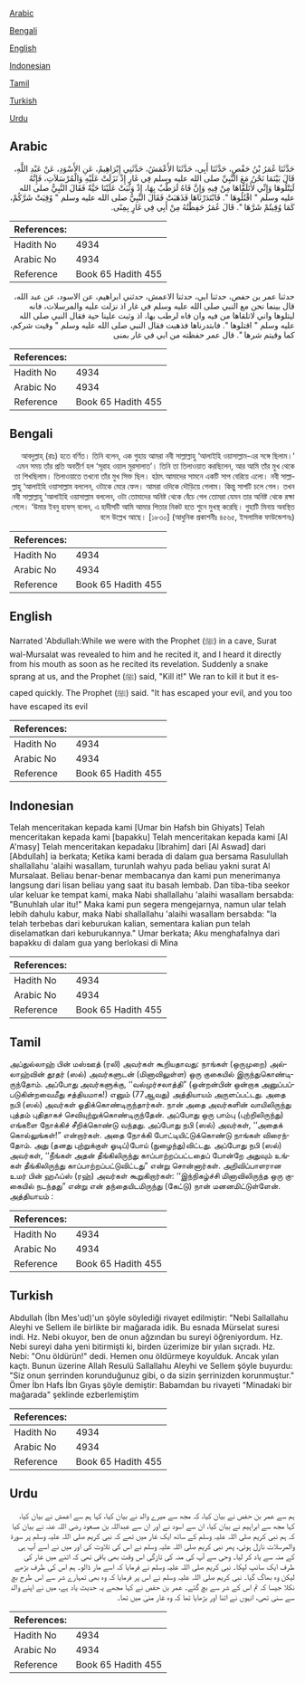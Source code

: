 [Arabic](#arabic)

[Bengali](#bengali)

[English](#english)

[Indonesian](#indonesian)

[Tamil](#tamil)

[Turkish](#turkish)

[Urdu](#urdu)

## Arabic


<div dir="rtl" lang="ar" style={{fontSize:'larger',backgroundColor:'#f8f9fa',padding:20}}>
حَدَّثَنَا عُمَرُ بْنُ حَفْصٍ، حَدَّثَنَا أَبِي، حَدَّثَنَا الأَعْمَشُ، حَدَّثَنِي إِبْرَاهِيمُ، عَنِ الأَسْوَدِ، عَنْ عَبْدِ اللَّهِ، قَالَ بَيْنَمَا نَحْنُ مَعَ النَّبِيِّ صلى الله عليه وسلم فِي غَارٍ إِذْ نَزَلَتْ عَلَيْهِ وَالْمُرْسَلاَتِ، فَإِنَّهُ لَيَتْلُوهَا وَإِنِّي لأَتَلَقَّاهَا مِنْ فِيهِ وَإِنَّ فَاهُ لَرَطْبٌ بِهَا، إِذْ وَثَبَتْ عَلَيْنَا حَيَّةٌ فَقَالَ النَّبِيُّ صلى الله عليه وسلم ‏"‏ اقْتُلُوهَا ‏"‏‏.‏ فَابْتَدَرْنَاهَا فَذَهَبَتْ فَقَالَ النَّبِيُّ صلى الله عليه وسلم ‏"‏ وُقِيَتْ شَرَّكُمْ، كَمَا وُقِيتُمْ شَرَّهَا ‏"‏‏.‏ قَالَ عُمَرُ حَفِظْتُهُ مِنْ أَبِي فِي غَارٍ بِمِنًى‏.‏
</div>
<div style={{backgroundColor:'#f8f9fa',padding:20, marginBottom: 10}}><table> <thead> <tr> <th>References:</th> <th></th> </tr> </thead> <tbody><tr><td>Hadith No</td><td>4934</td></tr><tr><td>Arabic No</td><td>4934</td></tr><tr><td>Reference</td><td>Book 65 Hadith 455</td></tr></tbody></table></div>


<div dir="rtl" lang="ar" style={{fontSize:'larger',backgroundColor:'#f8f9fa',padding:20}}>
حدثنا عمر بن حفص، حدثنا ابي، حدثنا الاعمش، حدثني ابراهيم، عن الاسود، عن عبد الله، قال بينما نحن مع النبي صلى الله عليه وسلم في غار اذ نزلت عليه والمرسلات، فانه ليتلوها واني لاتلقاها من فيه وان فاه لرطب بها، اذ وثبت علينا حية فقال النبي صلى الله عليه وسلم " اقتلوها ". فابتدرناها فذهبت فقال النبي صلى الله عليه وسلم " وقيت شركم، كما وقيتم شرها ". قال عمر حفظته من ابي في غار بمنى
</div>
<div style={{backgroundColor:'#f8f9fa',padding:20, marginBottom: 10}}><table> <thead> <tr> <th>References:</th> <th></th> </tr> </thead> <tbody><tr><td>Hadith No</td><td>4934</td></tr><tr><td>Arabic No</td><td>4934</td></tr><tr><td>Reference</td><td>Book 65 Hadith 455</td></tr></tbody></table></div>

## Bengali


<div dir="rtl" lang="bn" style={{fontSize:'larger',backgroundColor:'#f8f9fa',padding:20}}>
‘আবদুল্লাহ্ (রাঃ) হতে বর্ণিত। তিনি বলেন, এক গুহায় আমরা নবী সাল্লাল্লাহু ‘আলাইহি ওয়াসাল্লাম-এর সঙ্গে ছিলাম। এমন সময় তাঁর প্রতি অবতীর্ণ হল ‘সূরাহ ওয়াল মুরসালাত’। তিনি তা তিলাওয়াত করছিলেন, আর আমি তাঁর মুখ থেকে তা শিখছিলাম। তিলাওয়াতে তখনো তাঁর মুখ সিক্ত ছিল। হঠাৎ আমাদের সামনে একটি সাপ বেরিয়ে এলো। নবী সাল্লাল্লাহু ‘আলাইহি ওয়াসাল্লাম বললেন, ওটাকে মেরে ফেল। আমরা ওদিকে দৌড়িয়ে গেলাম। কিন্তু সাপটি চলে গেল। তখন নবী সাল্লাল্লাহু ‘আলাইহি ওয়াসাল্লাম বললেন, ওটা তোমাদের অনিষ্ট থেকে বেঁচে গেল তোমরা যেমন তার অনিষ্ট থেকে রক্ষা পেলে। ‘উমার ইবনু হাফস্ বলেন, এ হাদীসটি আমি আমার পিতার নিকট হতে শুনে মুখস্থ করেছি। গুহাটি মিনায় অবস্থিত বলে উল্লেখ আছে। [১৮৩০] (আধুনিক প্রকাশনীঃ ৪৫৬৫, ইসলামিক ফাউন্ডেশনঃ)
</div>
<div style={{backgroundColor:'#f8f9fa',padding:20, marginBottom: 10}}><table> <thead> <tr> <th>References:</th> <th></th> </tr> </thead> <tbody><tr><td>Hadith No</td><td>4934</td></tr><tr><td>Arabic No</td><td>4934</td></tr><tr><td>Reference</td><td>Book 65 Hadith 455</td></tr></tbody></table></div>

## English


<div dir="ltr" lang="en" style={{fontSize:'larger',backgroundColor:'#f8f9fa',padding:20}}>
Narrated 'Abdullah:While we were with the Prophet (ﷺ) in a cave, Surat wal-Mursalat was revealed to him and he recited it, and I heard it directly from his mouth as soon as he recited its revelation. Suddenly a snake sprang at us, and the Prophet (ﷺ) said, "Kill it!" We ran to kill it but it escaped quickly. The Prophet (ﷺ) said. "It has escaped your evil, and you too have escaped its evil
</div>
<div style={{backgroundColor:'#f8f9fa',padding:20, marginBottom: 10}}><table> <thead> <tr> <th>References:</th> <th></th> </tr> </thead> <tbody><tr><td>Hadith No</td><td>4934</td></tr><tr><td>Arabic No</td><td>4934</td></tr><tr><td>Reference</td><td>Book 65 Hadith 455</td></tr></tbody></table></div>

## Indonesian


<div dir="ltr" lang="id" style={{fontSize:'larger',backgroundColor:'#f8f9fa',padding:20}}>
Telah menceritakan kepada kami [Umar bin Hafsh bin Ghiyats] Telah menceritakan kepada kami [bapakku] Telah menceritakan kepada kami [Al A'masy] Telah menceritakan kepadaku [Ibrahim] dari [Al Aswad] dari [Abdullah] ia berkata; Ketika kami berada di dalam gua bersama Rasulullah shallallahu 'alaihi wasallam, turunlah wahyu pada beliau yakni surat Al Mursalaat. Beliau benar-benar membacanya dan kami pun menerimanya langsung dari lisan beliau yang saat itu basah lembab. Dan tiba-tiba seekor ular keluar ke tempat kami, maka Nabi shallallahu 'alaihi wasallam bersabda: "Bunuhlah ular itu!" Maka kami pun segera mengejarnya, namun ular telah lebih dahulu kabur, maka Nabi shallallahu 'alaihi wasallam bersabda: "Ia telah terbebas dari keburukan kalian, sementara kalian pun telah diselamatkan dari keburukannya." Umar berkata; Aku menghafalnya dari bapakku di dalam gua yang berlokasi di Mina
</div>
<div style={{backgroundColor:'#f8f9fa',padding:20, marginBottom: 10}}><table> <thead> <tr> <th>References:</th> <th></th> </tr> </thead> <tbody><tr><td>Hadith No</td><td>4934</td></tr><tr><td>Arabic No</td><td>4934</td></tr><tr><td>Reference</td><td>Book 65 Hadith 455</td></tr></tbody></table></div>

## Tamil


<div dir="ltr" lang="ta" style={{fontSize:'larger',backgroundColor:'#f8f9fa',padding:20}}>
அப்துல்லாஹ் பின் மஸ்ஊத் (ரலி) அவர்கள் கூறியதாவது: நாங்கள் (ஒருமுறை) அல்லாஹ்வின் தூதர் (ஸல்) அவர்களுடன் (மினாவிலுள்ள) ஒரு குகையில் இருந்துகொண்டிருந்தோம். அப்போது அவர்களுக்கு, ‘‘வல்முர்சலாத்தி” (ஒன்றன்பின் ஒன்றாக அனுப்பப்படுகின்றவைமீது சத்தியமாக!) எனும் (77ஆவது) அத்தியாயம் அருளப்பட்டது. அதை நபி (ஸல்) அவர்கள் ஓதிக்கொண்டிருந்தார்கள். நான் அதை அவர்களின் வாயிலிருந்து புத்தம் புதிதாகச் செவியுற்றுக்கொண்டிருந்தேன். அப்போது ஒரு பாம்பு (புற்றிலிருந்து) எங்களை நோக்கிச் சீறிக்கொண்டு வந்தது. அப்போது நபி (ஸல்) அவர்கள், ‘‘அதைக் கொல்லுங்கள்!” என்றார்கள். அதை நோக்கி போட்டியிட்டுக்கொண்டு நாங்கள் விரைந்தோம். அது (தனது புற்றுக்குள் ஓடிப்)போய் (நுழைந்து)விட்டது. அப்போது நபி (ஸல்) அவர்கள், ‘‘நீங்கள் அதன் தீங்கிலிருந்து காப்பாற்றப்பட்டதைப் போன்றே அதுவும் உங்கள் தீங்கிலிருந்து காப்பாற்றப்பட்டுவிட்டது” என்று சொன்னார்கள். அறிவிப்பாளரான உமர் பின் ஹஃப்ஸ் (ரஹ்) அவர்கள் கூறுகிறார்கள்: ‘‘இந்நிகழ்ச்சி மினாவிலிருந்த ஒரு குகையில் நடந்தது” என்று என் தந்தையிடமிருந்து (கேட்டு) நான் மனனமிட்டுள்ளேன். அத்தியாயம் :
</div>
<div style={{backgroundColor:'#f8f9fa',padding:20, marginBottom: 10}}><table> <thead> <tr> <th>References:</th> <th></th> </tr> </thead> <tbody><tr><td>Hadith No</td><td>4934</td></tr><tr><td>Arabic No</td><td>4934</td></tr><tr><td>Reference</td><td>Book 65 Hadith 455</td></tr></tbody></table></div>

## Turkish


<div dir="ltr" lang="tr" style={{fontSize:'larger',backgroundColor:'#f8f9fa',padding:20}}>
Abdullah (İbn Mes'ud)'un şöyle söylediği rivayet edilmiştir: "Nebi Sallallahu Aleyhi ve Sellem ile birlikte bir mağarada idik. Bu esnada Mürselat suresi indi. Hz. Nebi okuyor, ben de onun ağzından bu sureyi öğreniyordum. Hz. Nebi sureyi daha yeni bitirmişti ki, birden üzerimize bir yılan sıçradı. Hz. Nebi: "Onu öldürün!" dedi. Hemen onu öldürmeye koyulduk. Ancak yılan kaçtı. Bunun üzerine Allah Resulü Sallallahu Aleyhi ve Sellem şöyle buyurdu: "Siz onun şerrinden korunduğunuz gibi, o da sizin şerrinizden korunmuştur." Ömer İbn Hafs İbn Gıyas şöyle demiştir: Babamdan bu rivayeti "Minadaki bir mağarada" şeklinde ezberlemiştim
</div>
<div style={{backgroundColor:'#f8f9fa',padding:20, marginBottom: 10}}><table> <thead> <tr> <th>References:</th> <th></th> </tr> </thead> <tbody><tr><td>Hadith No</td><td>4934</td></tr><tr><td>Arabic No</td><td>4934</td></tr><tr><td>Reference</td><td>Book 65 Hadith 455</td></tr></tbody></table></div>

## Urdu


<div dir="rtl" lang="ur" style={{fontSize:'larger',backgroundColor:'#f8f9fa',padding:20}}>
ہم سے عمر بن حفص نے بیان کیا، کہ مجھ سے میرے والد نے بیان کیا، کہا ہم سے اعمش نے بیان کیا، کہا مجھ سے ابراہیم نے بیان کیا، ان سے اسود نے اور ان سے عبداللہ بن مسعود رضی اللہ عنہ نے بیان کیا کہ ہم نبی کریم صلی اللہ علیہ وسلم کے ساتھ ایک غار میں تھے کہ نبی کریم صلی اللہ علیہ وسلم پر سورۃ والمرسلات نازل ہوئی، پھر نبی کریم صلی اللہ علیہ وسلم نے اس کی تلاوت کی اور میں نے اسے آپ ہی کے منہ سے یاد کر لیا۔ وحی سے آپ کی منہ کی تازگی اس وقت بھی باقی تھی کہ اتنے میں غار کی طرف ایک سانپ لپکا۔ نبی کریم صلی اللہ علیہ وسلم نے فرمایا کہ اسے مار ڈالو۔ ہم اس کی طرف بڑھے لیکن وہ بھاگ گیا۔ نبی کریم صلی اللہ علیہ وسلم نے اس پر فرمایا کہ وہ بھی تمہارے شر سے اس طرح بچ نکلا جیسا کہ تم اس کے شر سے بچ گئے۔ عمر بن حفص نے کہا مجھے یہ حدیث یاد ہے، میں نے اپنے والد سے سنی تھی، انہوں نے اتنا اور بڑھایا تھا کہ وہ غار منیٰ میں تھا۔
</div>
<div style={{backgroundColor:'#f8f9fa',padding:20, marginBottom: 10}}><table> <thead> <tr> <th>References:</th> <th></th> </tr> </thead> <tbody><tr><td>Hadith No</td><td>4934</td></tr><tr><td>Arabic No</td><td>4934</td></tr><tr><td>Reference</td><td>Book 65 Hadith 455</td></tr></tbody></table></div>